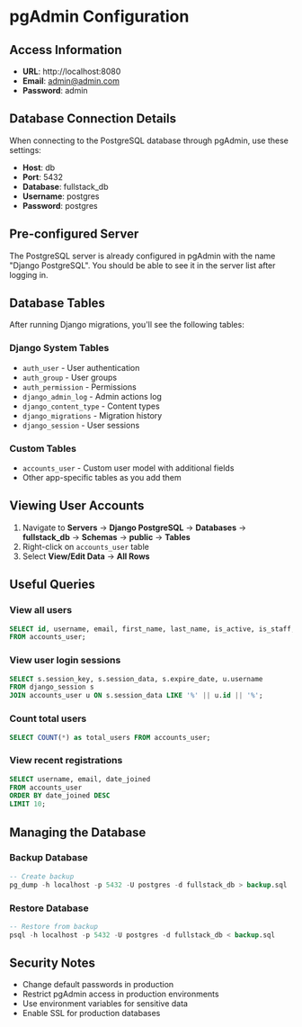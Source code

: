 # pgAdmin Configuration

## Access Information

- **URL**: http://localhost:8080
- **Email**: admin@admin.com
- **Password**: admin

## Database Connection Details

When connecting to the PostgreSQL database through pgAdmin, use these settings:

- **Host**: db
- **Port**: 5432
- **Database**: fullstack_db
- **Username**: postgres
- **Password**: postgres

## Pre-configured Server

The PostgreSQL server is already configured in pgAdmin with the name "Django PostgreSQL". You should be able to see it in the server list after logging in.

## Database Tables

After running Django migrations, you'll see the following tables:

### Django System Tables
- `auth_user` - User authentication
- `auth_group` - User groups
- `auth_permission` - Permissions
- `django_admin_log` - Admin actions log
- `django_content_type` - Content types
- `django_migrations` - Migration history
- `django_session` - User sessions

### Custom Tables
- `accounts_user` - Custom user model with additional fields
- Other app-specific tables as you add them

## Viewing User Accounts

1. Navigate to **Servers** → **Django PostgreSQL** → **Databases** → **fullstack_db** → **Schemas** → **public** → **Tables**
2. Right-click on `accounts_user` table
3. Select **View/Edit Data** → **All Rows**

## Useful Queries

### View all users
```sql
SELECT id, username, email, first_name, last_name, is_active, is_staff, date_joined 
FROM accounts_user;
```

### View user login sessions
```sql
SELECT s.session_key, s.session_data, s.expire_date, u.username 
FROM django_session s
JOIN accounts_user u ON s.session_data LIKE '%' || u.id || '%';
```

### Count total users
```sql
SELECT COUNT(*) as total_users FROM accounts_user;
```

### View recent registrations
```sql
SELECT username, email, date_joined 
FROM accounts_user 
ORDER BY date_joined DESC 
LIMIT 10;
```

## Managing the Database

### Backup Database
```sql
-- Create backup
pg_dump -h localhost -p 5432 -U postgres -d fullstack_db > backup.sql
```

### Restore Database
```sql
-- Restore from backup
psql -h localhost -p 5432 -U postgres -d fullstack_db < backup.sql
```

## Security Notes

- Change default passwords in production
- Restrict pgAdmin access in production environments
- Use environment variables for sensitive data
- Enable SSL for production databases
